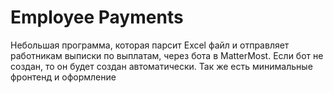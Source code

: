 # Employee Payments

Небольшая программа, которая парсит Excel файл и отправляет работникам выписки по выплатам, через бота в MatterMost. Если бот не создан, то он будет создан автоматически. Так же есть минимальные фронтенд и оформление
